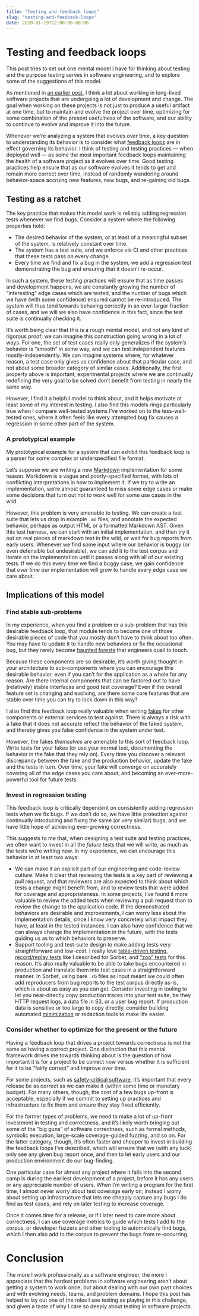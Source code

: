 ```yaml
---
title: "Testing and feedback loops"
slug: "testing-and-feedback-loops"
date: 2020-01-19T12:00:00-08:00
---
```

# Testing and feedback loops
This post tries to set out one mental model I have for thinking about testing and the purpose testing serves in software engineering, and to explore some of the suggestions of this model.

As mentioned in [an earlier post](https://blog.nelhage.com/post/two-kinds-of-testing/), I think a lot about working in long-lived software projects that are undergoing a lot of development and change. The goal when working on these projects is not just to produce a useful artifact at one time, but to maintain and evolve the project over time, optimizing for some combination of the present usefulness of the software, and our ability to continue to evolve and improve it into the future.

Whenever we’re analyzing a system that evolves over time, a key question to understanding its behavior is to consider what [feedback loops](https://en.wikipedia.org/wiki/Feedback) are in effect governing its behavior. I think of testing and testing practices — when deployed well — as some the most important feedback loops maintaining the health of a software project as it evolves over time. Good testing practices help ensure that as our software evolves it tends to get and remain more correct over time, instead of randomly wandering around behavior-space accruing new features, new bugs, and re-gaining old bugs.


## Testing as a ratchet

The key practice that makes this model work is reliably adding regression tests whenever we find bugs. Consider a system where the following properties hold:

- The desired behavior of the system, or at least of a meaningful subset of the system, is relatively constant over time.
- The system has a test suite, and we enforce via CI and other practices that these tests pass on every change.
- Every time we find and fix a bug in the system, we add a regression test demonstrating the bug and ensuring that it doesn’t re-occur.

In such a system, these testing practices will ensure that as time passes and development happens, we are constantly growing the number of “interesting” edge cases which are tested, and the number of bugs which we have (with some confidence) ensured cannot be re-introduced. The system will thus tend towards behaving correctly in an ever-larger fraction of cases, and we will we also have confidence in this fact, since the test suite is continually checking it.

It’s worth being clear that this is a rough mental model, and not any kind of rigorous proof; we can imagine this construction going wrong in a lot of ways. For one, the set of test cases really only generalizes if the system’s behavior is “smooth” in some way, and we can test independent features mostly-independently. We can imagine systems where, for whatever reason, a test case only gives us confidence about that particular case, and not about some broader category of similar cases. Additionally, the first property above is important; experimental projects where we are continually redefining the very goal to be solved don’t benefit from testing in nearly the same way.

However, I find it a helpful model to think about, and it helps motivate at least some of my interest in testing. I also find this models rings particularly true when I compare well-tested systems I’ve worked on to the less-well-tested ones, where it often feels like every attempted bug fix causes a regression in some other part of the system.

### A prototypical example
My prototypical example for a system that can exhibit this feedback loop is a parser for some complex or underspecified file format.

Let’s suppose we are writing a new [Markdown](https://en.wikipedia.org/wiki/Markdown) implementation for some reason. Markdown is a vague and poorly-specified format, with lots of conflicting interpretations in how to implement it. If we try to write an implementation, we’re almost guaranteed to miss some edge cases or make some decisions that turn out not to work well for some use cases in the wild.

However, this problem is very amenable to testing. We can create a test suite that lets us drop in example `.md` files, and annotate the expected behavior, perhaps as output HTML or a formatted Markdown AST. Given this test harness, we can start with an initial implementation, and then try it out on real pieces of markdown text in the wild, or wait for bug reports from early users. Whenever we find some input where our behavior is buggy (or even defensible but undesirable), we can add it to the test corpus and iterate on the implementation until it passes along with all of our existing tests. If we do this every time we find a buggy case, we gain confidence that *over time* our implementation will grow to handle every edge case we care about.

## Implications of this model

### Find stable sub-problems
In my experience, when you find a problem or a sub-problem that has this desirable feedback loop, that module tends to become one of those desirable pieces of code that you mostly don’t have to think about too often. You may have to update it to handle new behaviors or fix the occasional bug, but they rarely become [haunted forests](https://john-millikin.com/sre-school/no-haunted-forests) that engineers quail to touch.

Because these components are so desirable, it’s worth giving thought in your architecture to sub-components where you can encourage this desirable behavior, even if you can’t for the application as a whole for any reason. Are there internal components that can be factored out to have (relatively) stable interfaces and good test coverage? Even if the overall feature set is changing and evolving, are there some core features that are stable over time you can try to lock down in this way?

I also find this feedback loop really valuable when writing [fakes](https://blog.nelhage.com/2016/12/how-i-test/#write-lots-of-fakes) for other components or external services to test against. There is always a risk with a fake that it does not accurate reflect the behavior of the faked system, and thereby gives you false confidence in the system under test.

However, the fakes *themselves* are amenable to this sort of feedback loop. Write tests for your fakes (or use your normal test, documenting the behavior in the fake that they rely on). Every time you discover a relevant discrepancy between the fake and the production behavior, update the fake and the tests in turn. Over time, your fake will converge on accurately covering all of the edge cases you care about, and becoming an ever-more-powerful tool for future tests.

### Invest in regression testing
This feedback loop is critically dependent on consistently adding regression tests when we fix bugs. If we don’t do so, we have little protection against continually introducing and fixing the same (or very similar) bugs, and we have little hope of achieving ever-growing correctness.

This suggests to me that, when designing a test suite and testing practices, we often want to invest in all the *future* tests that we will write, as much as the tests we’re writing now. In my experience, we can encourage this behavior in at least two ways:

- We can make it an explicit part of our engineering and code-review culture. Make it clear that reviewing the tests is a key part of reviewing a pull request, and that reviewers are also expected to think about which tests a change might benefit from, and to review tests that were added for coverage and appropriateness. In some projects, I’ve found it more valuable to review the added tests when reviewing a pull request than to review the change to the application code. If the demonstrated behaviors are desirable and improvements, I can worry less about the implementation details, since I know very concretely what impact they have, at least in the tested instances. I can also have confidence that we can always change the implementation in the future, with the tests guiding us as to which behaviors to preserve.
- Support tooling and test-suite design to make adding tests very straightforward and low-cost. I really love [table-driven testing](https://github.com/golang/go/wiki/TableDrivenTests), [record/replay tests](https://blog.nelhage.com/post/record-replay-in-sorbet/) like I described for Sorbet, and [“zoo” tests](http://design-a-testing-minilanguage-or-zoo) for this reason. It’s also really valuable to be able to take bugs encountered in production and translate them into test cases in a straightforward manner. In Sorbet, using bare `.rb` files as input meant we could often add reproducers from bug reports to the test corpus directly as-is, which is about as easy as you can get. Consider investing in tooling to let you near-directly copy production traces into your test suite, be they HTTP request logs, a data file in S3, or a user bug report. If production data is sensitive or too large to copy directly, consider building automated [minimization](https://embed.cs.utah.edu/creduce/) or redaction tools to make life easier.

### Consider whether to optimize for the present or the future
Having a feedback loop that drives a project towards correctness is not the same as having a correct project. One distinction that this mental framework drives me towards thinking about is the question of how important it is for a project to be correct now versus whether it is sufficient for it to be “fairly correct” and improve over time.

For some projects, such as [safety-critical software](https://alexgaynor.net/2019/nov/07/on-safety-critical-software/), it’s important that every release be as correct as we can make it (within some time or monetary budget). For many others, though, the cost of a few bugs up-front is acceptable, especially if we commit to setting up practices and infrastructure to fix them and ensure they stay fixed efficiently.

For the former types of problems, we need to make a lot of up-front investment in testing and correctness, and it’s likely worth bringing out some of the “big guns” of software correctness, such as formal methods, symbolic execution, large-scale coverage-guided fuzzing, and so on. For the latter category, though, it’s often faster and cheaper to invest in building the feedback loops I’ve described, which will ensure that we (with any luck) only see any given bug report once, and then to let early users and our production environment do our bug-finding.

One particular case for almost any project where it falls into the second camp is during the earliest development of a project,  before it has any users or any appreciable number of users. When I’m writing a program for the first time, I almost never worry about test coverage early on; instead I worry about setting up infrastructure that lets me cheaply capture any bugs I do find as test cases, and rely on later testing to increase coverage.

Once it comes time for a release, or if I later need to care more about correctness, I can use coverage metrics to guide which tests I add to the corpus, or developer fuzzers and other tooling to automatically find bugs, which I then also add to the corpus to prevent the bugs from re-occurring.

# Conclusion

The more I work professionally as a software engineer, the more I appreciate that the hardest problems in software engineering aren’t about getting a system to work once, but about dealing with our own past choices and with evolving needs, teams, and problem domains. I hope this post has helped to lay out one of the roles I see testing as playing in this challenge, and given a taste of why I care so deeply about testing in software projects.
